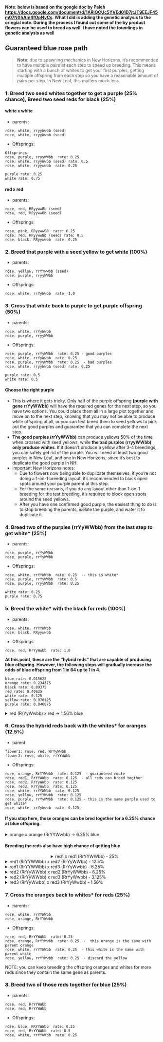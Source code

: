 **Note: below is based on the google doc by Paleh https://docs.google.com/document/d/1ARIQCUc5YVEd01D7jtJT9EEJF45m07NXhAm4fOpNvCs. What I did is adding the genetic analysis to the oringial note. During the process I found out some of the by product flowers can be used to breed as well. I have noted the foundings in genetic analysis as well**

## **Guaranteed blue rose path**
> **Note**: due to spawning mechanics in New Horizons, it’s recommended to have multiple pairs at each step to speed up breeding. This means starting with a bunch of whites to get your first purples, getting multiple offspring from each step so you have a reasonable amount of pairs per step. In New Leaf, this matters much less.

### 1.  Breed two seed whites together to get a purple (25% chance), Breed two seed reds for black (25%)

#### white x white
* parents:
```
rose, white, rryyWwbb (seed)
rose, white, rryyWwbb (seed)
```
* Offsprings:
```
Offsprings:
rose, purple, rryyWWbb  rate: 0.25
rose, white, rryyWwbb (seed) rate: 0.5
rose, white, rryywwbb  rate: 0.25

purple rate: 0.25
white rate: 0.75

```

#### red x red
* parents:
```
rose, red, RRyywwBb (seed)
rose, red, RRyywwBb (seed)
```
* Offsprings:
```
rose, pink, RRyywwBB  rate: 0.25
rose, red, RRyywwBb (seed) rate: 0.5
rose, black, RRyywwbb  rate: 0.25
```

### 2. Breed that purple with a seed yellow to get white (100%)
* parents:
```
rose, yellow, rrYYwwbb (seed)
rose, purple, rryyWWbb
```
* Offsprings:
```
rose, white, rrYyWwbb  rate: 1.0
```

### 3. Cross that white back to purple to get purple offspring (50%)
* parents:
```
rose, white, rrYyWwbb
rose, purple, rryyWWbb
```
* Offsprings:
```
rose, purple, rrYyWWbb  rate: 0.25 - good purples
rose, white, rrYyWwbb  rate: 0.25
rose, purple, rryyWWbb  rate: 0.25  - bad purples
rose, white, rryyWwbb (seed) rate: 0.25

purple rate: 0.5
white rate: 0.5
```

#### Choose the right purple
* This is where it gets tricky. Only half of the purple offspring **(purple with gene rrYyWWbb)** will have the required genes for the next step, so you have two options. You could place them all in a large plot together and move on to the next step, knowing that you may not be able to produce white offspring at all, or you can test breed them to seed yellows to pick out the good purples and guarantee that you can complete the next step.
* **The good purples (rrYyWWbb)** can produce yellows 50% of the time when crossed with seed yellows, while **the bad purples (rryyWWbb) only produce whites**. If it doesn’t produce a yellow after 3-4 breedings, you can safely get rid of the purple. You will need at least two good purples in New Leaf, and one in New Horizons, since it’s best to duplicate the good purple in NH.
* Important New Horizons notes: 
  * Due to flowers now being able to duplicate themselves, if you’re not doing a 1-on-1 breeding layout, it’s recommended to block open spots around your purple parent at this step.
  * For the same reasons, if you do any layout other than 1-on-1 breeding for the test breeding, it’s required to block open spots around the seed yellows.
  * After you have one confirmed good purple, the easiest thing to do is to stop breeding the parents, isolate the purple, and water it to duplicate it.

### 4. Breed two of the purples (rrYyWWbb) from the last step to get white* (25%)
* parents:
```
rose, purple, rrYyWWbb
rose, purple, rrYyWWbb
```
* Offsprings:
```
rose, white, rrYYWWbb  rate: 0.25  -- this is white*
rose, purple, rrYyWWbb  rate: 0.5
rose, purple, rryyWWbb  rate: 0.25

white rate: 0.25
purple rate: 0.75
```

### 5. Breed the white* with the black for reds (100%)
* parents:
```
rose, white, rrYYWWbb
rose, black, RRyywwbb
```
* Offsprings:
```
rose, red, RrYyWwbb  rate: 1.0
```
**At this point, these are the “hybrid reds” that are capable of producing blue offspring. However, the following steps will gradually increase the odds of blue offspring from 1 in 64 up to 1 in 4.**
``` 
blue rate: 0.015625
orange rate: 0.234375
black rate: 0.09375
red rate: 0.40625
white rate: 0.125
yellow rate: 0.078125
purple rate: 0.046875
```

<details><summary>red (RrYyWwbb) x red -> 1.56% blue</summary>
<p>
 
* Offsprings:
```
rose, blue, RRYYWWbb  rate: 0.015625
rose, orange, RRYYWwbb  rate: 0.03125
rose, orange, RRYYwwbb  rate: 0.015625
rose, black, RRYyWWbb  rate: 0.03125
rose, red, RRYyWwbb  rate: 0.0625
rose, orange, RRYywwbb  rate: 0.03125
rose, black, RRyyWWbb  rate: 0.015625
rose, black, RRyyWwbb  rate: 0.03125
rose, black, RRyywwbb  rate: 0.015625
rose, red, RrYYWWbb  rate: 0.03125
rose, orange, RrYYWwbb  rate: 0.0625
rose, orange, RrYYwwbb  rate: 0.03125
rose, red, RrYyWWbb  rate: 0.0625
rose, red, RrYyWwbb  rate: 0.125
rose, orange, RrYywwbb  rate: 0.0625
rose, red, RryyWWbb  rate: 0.03125
rose, red, RryyWwbb  rate: 0.0625
rose, red, Rryywwbb  rate: 0.03125
rose, white, rrYYWWbb  rate: 0.015625
rose, yellow, rrYYWwbb  rate: 0.03125
rose, yellow, rrYYwwbb (seed) rate: 0.015625
rose, purple, rrYyWWbb  rate: 0.03125
rose, white, rrYyWwbb  rate: 0.0625
rose, yellow, rrYywwbb  rate: 0.03125
rose, purple, rryyWWbb  rate: 0.015625
rose, white, rryyWwbb (seed) rate: 0.03125
rose, white, rryywwbb  rate: 0.015625
```

</p>
</details>

### 6. Cross the hybrid reds back with the whites* for oranges (12.5%)
* parent
```
flower1: rose, red, RrYyWwbb
flower2: rose, white, rrYYWWbb
```
* Offsprings:
```
rose, orange, RrYYWwbb  rate: 0.125  - guaranteed route
rose, red1, RrYYWWbb  rate: 0.125  - all reds can breed togther
rose, red2, RrYyWWbb  rate: 0.125
rose, red3, RrYyWwbb  rate: 0.125
rose, white, rrYYWWbb  rate: 0.125
rose, yellow, rrYYWwbb  rate: 0.125
rose, purple, rrYyWWbb  rate: 0.125 - this is the same purple used to get white*
rose, white, rrYyWwbb  rate: 0.125
```
#### If you stop here, these oranges can be bred together for a 6.25% chance at blue offspring.
<details><summary> orange x orange (RrYYWwbb) -> 6.25% blue </summary>
<p>
 
```
rose, blue, RRYYWWbb  rate: 0.0625
rose, orange, RRYYWwbb  rate: 0.125
rose, orange, RRYYwwbb  rate: 0.0625
rose, red, RrYYWWbb  rate: 0.125
rose, orange, RrYYWwbb  rate: 0.25
rose, orange, RrYYwwbb  rate: 0.125
rose, white, rrYYWWbb  rate: 0.0625
rose, yellow, rrYYWwbb  rate: 0.125
rose, yellow, rrYYwwbb (seed) rate: 0.0625
```
</p></details>
 
#### Breeding the reds also have high chance of getting blue

<div style="margin-left:150px">
<details><summary>red1 x red1 (RrYYWWbb) - 25% </summary>
<p>
 
```
rose, blue, RRYYWWbb  rate: 0.25
rose, red, RrYYWWbb  rate: 0.5
rose, white, rrYYWWbb  rate: 0.25
```
</p></details> </div>

<details><summary>red1 (RrYYWWbb) x red2 (RrYyWWbb) - 12.5%</summary>
<p>
 

```
rose, blue, RRYYWWbb  rate: 0.125
rose, black, RRYyWWbb  rate: 0.125
rose, red, RrYYWWbb  rate: 0.25
rose, red, RrYyWWbb  rate: 0.25
rose, white, rrYYWWbb  rate: 0.125
rose, purple, rrYyWWbb  rate: 0.125
```
</p></details> 

<details><summary>red1 (RrYYWWbb) x red3 (RrYyWwbb) - 6.25% </summary>
<p>
 
```
rose, blue, RRYYWWbb  rate: 0.0625
rose, orange, RRYYWwbb  rate: 0.0625
rose, black, RRYyWWbb  rate: 0.0625
rose, red, RRYyWwbb  rate: 0.0625
rose, red, RrYYWWbb  rate: 0.125
rose, orange, RrYYWwbb  rate: 0.125
rose, red, RrYyWWbb  rate: 0.125
rose, red, RrYyWwbb  rate: 0.125
rose, white, rrYYWWbb  rate: 0.0625
rose, yellow, rrYYWwbb  rate: 0.0625
rose, purple, rrYyWWbb  rate: 0.0625
rose, white, rrYyWwbb  rate: 0.0625
```
</p></details> 

<details><summary>red2 (RrYyWWbb) x red2 (RrYyWWbb) - 6.25%</summary>
<p>
 
```
rose, blue, RRYYWWbb  rate: 0.0625
rose, black, RRYyWWbb  rate: 0.125
rose, black, RRyyWWbb  rate: 0.0625
rose, red, RrYYWWbb  rate: 0.125
rose, red, RrYyWWbb  rate: 0.25
rose, red, RryyWWbb  rate: 0.125
rose, white, rrYYWWbb  rate: 0.0625
rose, purple, rrYyWWbb  rate: 0.125
rose, purple, rryyWWbb  rate: 0.0625
```
</p></details> 

<details><summary>red2 (RrYyWWbb) x red3 (RrYyWwbb) - 3.125%</summary>
<p>
 
```
rose, blue, RRYYWWbb  rate: 0.03125
rose, orange, RRYYWwbb  rate: 0.03125
rose, black, RRYyWWbb  rate: 0.0625
rose, red, RRYyWwbb  rate: 0.0625
rose, black, RRyyWWbb  rate: 0.03125
rose, black, RRyyWwbb  rate: 0.03125
rose, red, RrYYWWbb  rate: 0.0625
rose, orange, RrYYWwbb  rate: 0.0625
rose, red, RrYyWWbb  rate: 0.125
rose, red, RrYyWwbb  rate: 0.125
rose, red, RryyWWbb  rate: 0.0625
rose, red, RryyWwbb  rate: 0.0625
rose, white, rrYYWWbb  rate: 0.03125
rose, yellow, rrYYWwbb  rate: 0.03125
rose, purple, rrYyWWbb  rate: 0.0625
rose, white, rrYyWwbb  rate: 0.0625
rose, purple, rryyWWbb  rate: 0.03125
rose, white, rryyWwbb (seed) rate: 0.03125
```
</p></details> 

<details><summary>red3 (RrYyWwbb) x red3 (RrYyWwbb) - 1.56%</summary>
<p>
 
```
rose, blue, RRYYWWbb  rate: 0.015625
rose, orange, RRYYWwbb  rate: 0.03125
rose, orange, RRYYwwbb  rate: 0.015625
rose, black, RRYyWWbb  rate: 0.03125
rose, red, RRYyWwbb  rate: 0.0625
rose, orange, RRYywwbb  rate: 0.03125
rose, black, RRyyWWbb  rate: 0.015625
rose, black, RRyyWwbb  rate: 0.03125
rose, black, RRyywwbb  rate: 0.015625
rose, red, RrYYWWbb  rate: 0.03125
rose, orange, RrYYWwbb  rate: 0.0625
rose, orange, RrYYwwbb  rate: 0.03125
rose, red, RrYyWWbb  rate: 0.0625
rose, red, RrYyWwbb  rate: 0.125
rose, orange, RrYywwbb  rate: 0.0625
rose, red, RryyWWbb  rate: 0.03125
rose, red, RryyWwbb  rate: 0.0625
rose, red, Rryywwbb  rate: 0.03125
rose, white, rrYYWWbb  rate: 0.015625
rose, yellow, rrYYWwbb  rate: 0.03125
rose, yellow, rrYYwwbb (seed) rate: 0.015625
rose, purple, rrYyWWbb  rate: 0.03125
rose, white, rrYyWwbb  rate: 0.0625
rose, yellow, rrYywwbb  rate: 0.03125
rose, purple, rryyWWbb  rate: 0.015625
rose, white, rryyWwbb (seed) rate: 0.03125
rose, white, rryywwbb  rate: 0.015625
```
</p></details> 
 
### 7. Cross the oranges back to whites* for reds (25%)
* parents:
```
rose, white, rrYYWWbb
rose, orange, RrYYWwbb
```
* Offsprings:
```
rose, red, RrYYWWbb  rate: 0.25
rose, orange, RrYYWwbb  rate: 0.25  -  this orange is the same with parent orange
rose, white, rrYYWWbb  rate: 0.25  - this white is the same with parent white
rose, yellow, rrYYWwbb  rate: 0.25  - discard the yellow
```
NOTE: you can keep breeding the offspring oranges and whites for more reds since they contain the same gene as parents. 

### 8. Breed two of those reds together for blue (25%)
* parents:
```
rose, red, RrYYWWbb
rose, red, RrYYWWbb
```
* Offsprings:
```
rose, blue, RRYYWWbb  rate: 0.25
rose, red, RrYYWWbb  rate: 0.5
rose, white, rrYYWWbb  rate: 0.25
```
